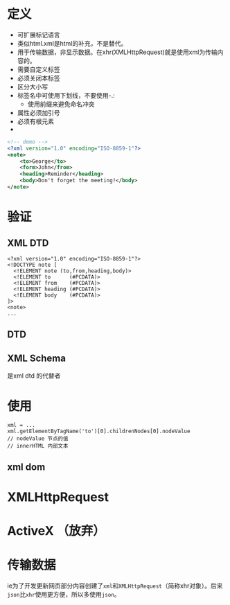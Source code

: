 # 定义
- 可扩展标记语言  
- 类似html.xml是html的补充，不是替代。  
- 用于传输数据，非显示数据。在xhr(XMLHttpRequest)就是使用xml为传输内容的。  
- 需要自定义标签  
- 必须关闭本标签  
- 区分大小写  
- 标签名中可使用下划线，不要使用-.:  
  - 使用前缀来避免命名冲突  
- 属性必须加引号  
- 必须有根元素  
- 

```xml
<!-- demo -->
<?xml version="1.0" encoding="ISO-8859-1"?>
<note>
    <to>George</to>
    <form>John</from>
    <heading>Reminder</heading>
    <body>Don't forget the meeting!</body>
</note>
```

# 验证
## XML DTD
```
<?xml version="1.0" encoding="ISO-8859-1"?>
<!DOCTYPE note [
  <!ELEMENT note (to,from,heading,body)>
  <!ELEMENT to      (#PCDATA)>
  <!ELEMENT from    (#PCDATA)>
  <!ELEMENT heading (#PCDATA)>
  <!ELEMENT body    (#PCDATA)>
]>
<note>
...
```

## DTD
## XML Schema
是xml dtd 的代替者

# 使用
```
xml = ...
xml.getElementByTagName('to')[0].childrenNodes[0].nodeValue
// nodeValue 节点的值
// innerHTML 内部文本
```
## xml dom

# XMLHttpRequest


# ActiveX （放弃）
# 传输数据
ie为了开发更新网页部分内容创建了`xml`和`XMLHttpRequest`（简称xhr对象）。后来`json`比`xhr`使用更方便，所以多使用`json`。  
